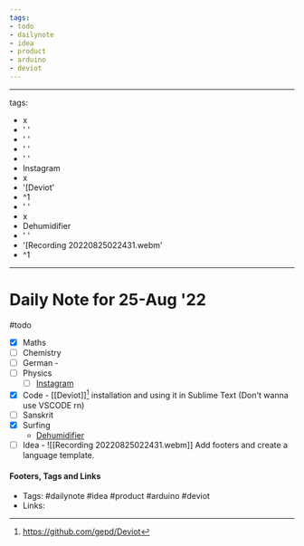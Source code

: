 ```yaml
---
tags:
- todo
- dailynote
- idea
- product
- arduino
- deviot
---
```


---
tags:
- x
- ' '
- ' '
- ' '
- ' '
- Instagram
- x
- '[Deviot'
- ^1
- ' '
- x
- Dehumidifier
- ' '
- '[Recording 20220825022431.webm'
- ^1
---

# Daily Note for 25-Aug '22
#todo
- [x] Maths
- [ ] Chemistry
- [ ] German - 
- [ ] Physics
	- [ ] [Instagram](https://www.instagram.com/physics.infographics/)
- [x] Code - [[Deviot]][^1] installation and using it in Sublime Text (Don't wanna use VSCODE rn)
- [ ] Sanskrit
- [x] Surfing
	- [Dehumidifier](https://en.wikipedia.org/wiki/Dehumidifier)
- [ ] Idea -  ![[Recording 20220825022431.webm]]
Add footers and create a language template.

#### Footers, Tags and Links
- Tags: #dailynote       #idea #product #arduino #deviot 
- Links: 

[^1]:https://github.com/gepd/Deviot